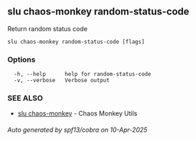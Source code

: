 ## slu chaos-monkey random-status-code

Return random status code

```
slu chaos-monkey random-status-code [flags]
```

### Options

```
  -h, --help      help for random-status-code
  -v, --verbose   Verbose output
```

### SEE ALSO

* [slu chaos-monkey](slu_chaos-monkey.md)	 - Chaos Monkey Utils

###### Auto generated by spf13/cobra on 10-Apr-2025

